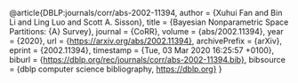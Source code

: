 @article{DBLP:journals/corr/abs-2002-11394,
  author    = {Xuhui Fan and
               Bin Li and
               Ling Luo and
               Scott A. Sisson},
  title     = {Bayesian Nonparametric Space Partitions: {A} Survey},
  journal   = {CoRR},
  volume    = {abs/2002.11394},
  year      = {2020},
  url       = {https://arxiv.org/abs/2002.11394},
  archivePrefix = {arXiv},
  eprint    = {2002.11394},
  timestamp = {Tue, 03 Mar 2020 16:25:57 +0100},
  biburl    = {https://dblp.org/rec/journals/corr/abs-2002-11394.bib},
  bibsource = {dblp computer science bibliography, https://dblp.org}
}